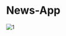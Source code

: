 # News-App
![1](https://user-images.githubusercontent.com/89228710/152317990-7c0bdd71-2c60-4f01-bd92-9e2f44fd1789.PNG)
